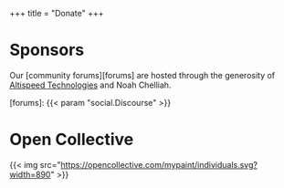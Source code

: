 +++
title = "Donate"
+++


# Sponsors
Our [community forums][forums] are hosted through the generosity of
[Altispeed Technologies](https://altispeed.com/) and Noah Chelliah.

[forums]: {{< param "social.Discourse" >}}

# Open Collective
{{< img src="https://opencollective.com/mypaint/individuals.svg?width=890" >}}
